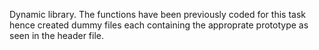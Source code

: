Dynamic library. The functions have been previously coded for  this task hence created dummy files each containing the approprate prototype as seen in the header file.
